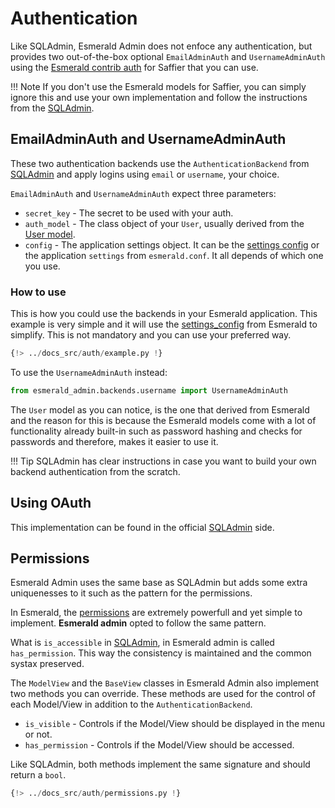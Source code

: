 # Authentication

Like SQLAdmin, Esmerald Admin does not enfoce any authentication, but provides two out-of-the-box
optional `EmailAdminAuth` and `UsernameAdminAuth` using the [Esmerald contrib auth][models] for
Saffier that you can use.

!!! Note
    If you don't use the Esmerald models for Saffier, you can simply ignore this and use your own
    implementation and follow the instructions from the [SQLAdmin][sqladmin_models].


## EmailAdminAuth and UsernameAdminAuth

These two authentication backends use the `AuthenticationBackend` from [SQLAdmin][sqladmin_models]
and apply logins using `email` or `username`, your choice.

`EmailAdminAuth` and `UsernameAdminAuth` expect three parameters:

* `secret_key` - The secret to be used with your auth.
* `auth_model` - The class object of your `User`, usually derived from the [User model][user_model].
* `config` - The application settings object. It can be the [settings config][settings_config] or
the application `settings` from `esmerald.conf`. It all depends of which one you use.

### How to use

This is how you could use the backends in your Esmerald application. This example is very simple
and it will use the [settings_config][settings_config] from Esmerald to simplify. This is not
mandatory and you can use your preferred way.

```python hl_lines="43-46"
{!> ../docs_src/auth/example.py !}
```

To use the `UsernameAdminAuth` instead:

```python
from esmerald_admin.backends.username import UsernameAdminAuth
```

The `User` model as you can notice, is the one that derived from Esmerald and the reason for this
is because the Esmerald models come with a lot of functionality already built-in such as password
hashing and checks for passwords and therefore, makes it easier to use it.

!!! Tip
    SQLAdmin has clear instructions in case you want to build your own backend authentication
    from the scratch.

## Using OAuth

This implementation can be found in the official [SQLAdmin](https://aminalaee.dev/sqladmin/authentication/#using-oauth)
side.

## Permissions

Esmerald Admin uses the same base as SQLAdmin but adds some extra uniquenesses to it such as the
pattern for the permissions.

In Esmerald, the [permissions][permissions] are extremely powerfull and yet simple to implement.
**Esmerald admin** opted to follow the same pattern.

What is `is_accessible` in [SQLAdmin][sqladmin_models], in Esmerald admin is called `has_permission`.
This way the consistency is maintained and the common systax preserved.

The `ModelView` and the `BaseView` classes in Esmerald Admin also implement two methods you can
override. These methods are used for the control of each Model/View in addition to the
`AuthenticationBackend`.

* `is_visible` - Controls if the Model/View should be displayed in the menu or not.
* `has_permission` - Controls if the Model/View should be accessed.

Like SQLAdmin, both methods implement the same signature and should return a `bool`.

```python hl_lines="43-46"
{!> ../docs_src/auth/permissions.py !}
```

[models]: https://esmerald.dev/databases/saffier/models/
[user_model]: https://esmerald.dev/databases/saffier/models/#user
[sqladmin_models]: https://aminalaee.dev/sqladmin/authentication/
[settings_config]: https://esmerald.dev/application/settings/#the-settings_config
[permissions]: https://esmerald.dymmond.com/permissions/
